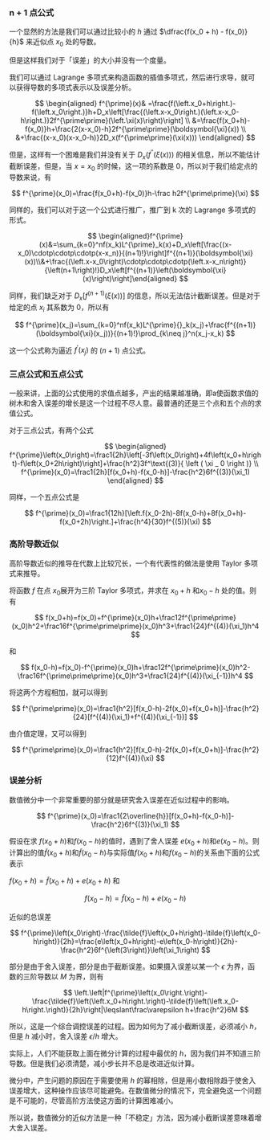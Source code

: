 
### n + 1 点公式

一个显然的方法是我们可以通过比较小的 $h$ 通过 $\dfrac{f(x_0 + h) - f(x_0)}{h}$ 来近似点 $x_0$ 处的导数。

但是这样我们对于「误差」的大小并没有一个度量。

我们可以通过 Lagrange 多项式来构造函数的插值多项式，然后进行求导，就可以获得导数的多项式表示以及误差分析。

$$
\begin{aligned}
f^{\prime}(x)& =\frac{f(\left.x_0+h\right.)-f(\left.x_0\right.)}h+D_x\left[\frac{(\left.x-x_0\right.)(\left.x-x_0-h\right.)}2f^{\prime\prime}(\left.\xi(x)\right)\right] \\
&=\frac{f(x_0+h)-f(x_0)}h+\frac{2(x-x_0)-h}2f^{\prime\prime}(\boldsymbol{\xi}(x)) \\
&+\frac{(x-x_0)(x-x_0-h)}2D_x(f^{\prime\prime}(\xi(x)))
\end{aligned}
$$

但是，这样有一个困难是我们并没有关于 $D_x(f^{\prime\prime}(\xi(x)))$ 的相关信息，所以不能估计截断误差，但是，当 $x = x_0$ 的时候，这一项的系数是 0，所以对于我们给定点的导数来说，有

$$
f^{\prime}(x_0)=\frac{f(x_0+h)-f(x_0)}h-\frac h2f^{\prime\prime}(\xi)
$$

同样的，我们可以对于这一个公式进行推广，推广到 k 次的 Lagrange 多项式的形式。

$$
\begin{aligned}f^{\prime}(x)&=\sum_{k=0}^nf(x_k)L^{\prime}_k(x)+D_x\left[\frac{(x-x_0)\cdotp\cdotp\cdotp(x-x_n)}{(n+1)!}\right]f^{(n+1)}(\boldsymbol{\xi}(x))\\&+\frac{(\left.x-x_0\right)\cdotp\cdotp\cdotp(\left.x-x_n\right)}{\left(n+1\right)!}D_x\left[f^{(n+1)}\left(\boldsymbol{\xi}(x)\right)\right]\end{aligned}
$$

同样，我们缺乏对于 $D_x[f^{(n+1)}(\xi(x))]$ 的信息，所以无法估计截断误差。但是对于给定的点 $x_i$ 其系数为 0，所以有

$$
f^{\prime}(x_j)=\sum_{k=0}^nf(x_k)L^{\prime}{}_k(x_j)+\frac{f^{(n+1)}(\boldsymbol{\xi}(x_j))}{(n+1)!}\prod_{k\neq j}^n(x_j-x_k)
$$

这一个公式称为逼近 $f^{'}(x_j)$ 的 $(n + 1)$ 点公式。

### 三点公式和五点公式

一般来讲，上面的公式使用的求值点越多，产出的结果越准确，即a使函数求值的树木和舍入误差的增长是这一个过程不尽人意。最普通的还是三个点和五个点的求值公式。

对于三点公式，有两个公式

$$
\begin{aligned}
f^{\prime}\left(x_0\right)=\frac1{2h}\left[-3f\left(x_0\right)+4f\left(x_0+h\right)-f\left(x_0+2h\right)\right]+\frac{h^2}3f^\text{(3)}{ \left ( \xi _ 0 \right )} \\
f^{\prime}(x_0)=\frac1{2h}[f(x_0+h)-f(x_0-h)]-\frac{h^2}6f^{(3)}(\xi_1)
\end{aligned}
$$

同样，一个五点公式是

$$
f^{\prime}(x_0)=\frac1{12h}[\left.f(x_0-2h)-8f(x_0-h)+8f(x_0+h)-f(x_0+2h)\right.]+\frac{h^4}{30}f^{(5)}(\xi)
$$

### 高阶导数近似

高阶导数近似的推导在代数上比较冗长，一个有代表性的做法是使用 Taylor 多项式来推导。

将函数 $f$ 在点 $x_{0}$展开为三阶 Taylor 多项式，并求在 $x_0+h$ 和$x_0-h$ 处的值。则有

$$
f(x_0+h)=f(x_0)+f^{\prime}(x_0)h+\frac12f^{\prime\prime}(x_0)h^2+\frac16f^{\prime\prime\prime}(x_0)h^3+\frac1{24}f^{(4)}(\xi_1)h^4
$$

和

$$
f(x_0-h)=f(x_0)-f^{\prime}(x_0)h+\frac12f^{\prime\prime}(x_0)h^2-\frac16f^{\prime\prime\prime}(x_0)h^3+\frac1{24}f^{(4)}(\xi_{-1})h^4
$$

将这两个方程相加，就可以得到

$$
f^{\prime\prime}(x_0)=\frac1{h^2}[f(x_0-h)-2f(x_0)+f(x_0+h)]-\frac{h^2}{24}[f^{(4)}(\xi_1)+f^{(4)}(\xi_{-1})]
$$

由介值定理，又可以得到

$$
f^{\prime\prime}(x_0)=\frac1{h^2}[f(x_0-h)-2f(x_0)+f(x_0+h)]-\frac{h^2}{12}f^{(4)}(\xi)
$$

### 误差分析

数值微分中一个非常重要的部分就是研究舍入误差在近似过程中的影响。


$$
f^{\prime}(x_0)=\frac1{2\overline{h}}[f(x_0+h)-f(x_0-h)]-\frac{h^2}6f^{(3)}(\xi_1)
$$

假设在求 $f(x_0+h)$和$f(x_0-h)$的值时，遇到了舍人误差 $e\left(x_0+h\right)$和$e\left(x_0-h\right)$。则计算出的值$\tilde{f}(x_0+h)$和$\tilde{f}(x_0-h)$与实际值$f(x_0+h)$和$f(x_0-h)$的关系由下面的公式表示

$f(x_0+h)=\tilde{f}(x_0+h)+e(x_0+h)$
和

$$
f(x_0-h)=\tilde{f}(x_0-h)+e(x_0-h)
$$

近似的总误差

$$
f^{\prime}\left(x_0\right)-\frac{\tilde{f}\left(x_0+h\right)-\tilde{f}\left(x_0-h\right)}{2h}=\frac{e\left(x_0+h\right)-e\left(x_0-h\right)}{2h}-\frac{h^2}6f^{\left(3\right)}\left(\xi_1\right)
$$

部分是由于舍入误差，部分是由于截断误差。如果摄入误差以某一个 $\epsilon$ 为界，函数的三阶导数以 $M$ 为界，则有

$$
\left.\left|f^{\prime}\left(x_0\right.\right)-\frac{\tilde{f}\left(\left.x_0+h\right.\right)-\tilde{f}\left(\left.x_0-h\right.\right)}{2h}\right|\leqslant\frac\varepsilon h+\frac{h^2}6M
$$

所以，这是一个综合调控误差的过程。因为如何为了减小截断误差，必须减小 $h$，但是 $h$ 减小时，舍入误差 $\epsilon / h$ 增大。

实际上，人们不能获取上面在微分计算的过程中最优的 $h$，因为我们并不知道三阶导数。但是我们必须清楚，减小步长并不总是改进近似计算。

微分中，产生问题的原因在于需要使用 $h$ 的幂相除，但是用小数相除趋于使舍入误差增大，这种操作应该尽可能避免。在数值微分的情况下，完全避免这一个问题是不可能的，尽管高阶方法使这方面的计算困难减小。

所以说，数值微分的近似方法是一种「不稳定」方法，因为减小截断误差意味着增大舍入误差。

